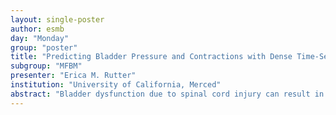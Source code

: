 ```yaml
---
layout: single-poster
author: esmb
day: "Monday"
group: "poster"
title: "Predicting Bladder Pressure and Contractions with Dense Time-Series Data"
subgroup: "MFBM"
presenter: "Erica M. Rutter"
institution: "University of California, Merced"
abstract: "Bladder dysfunction due to spinal cord injury can result in incontinence and the inability to effectively void the bladder. Electrical stimulation of nerves in the bladder during a contraction can inhibit bladder contractions (eliminating incontinence) or excite bladder contractions to ensure the bladder is completely voided. However, determining when a bladder contraction will occur remains an active area of research. Our goal is to infer bladder pressure from external urethral sphincter electromyography (EUS EMG) readings from experimental data using rats. Due to the extremely dense time-series data, traditional mathematical modeling techniques are not applicable. Instead, we employ statistical methods (such as LASSO) and machine learning methods (recurrent neural networks) to make predictions of bladder pressure from external nerve data. Furthermore, to address inter-individual heterogeneity between rats, we applied a multi-task learning algorithm in which each individual rat’s prediction was a separate task – producing more generalizable results. These bladder pressures were then used to predict the onset of bladder contractions with high sensitivity and specificity."
---
```

